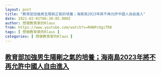 ```yaml
---
layout: post
title: "教育部加強男生陽剛之氣的培養；海南島2023年將不再允許中國人自由進入"
date: 2021-02-01T06:30:05.000Z
author: 想做教育家的Klaus
from: https://www.youtube.com/watch?v=RHNPcOgiTR0
tags: [ 想做教育家的Klaus ]
categories: [ 想做教育家的Klaus ]
---
```

<!--1612161005000-->
[教育部加強男生陽剛之氣的培養；海南島2023年將不再允許中國人自由進入](https://www.youtube.com/watch?v=RHNPcOgiTR0)
------

<div>

</div>
